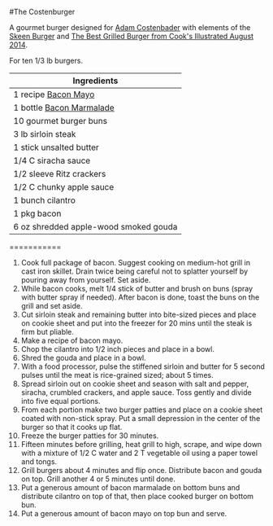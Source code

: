 #The Costenburger

A gourmet burger designed for [Adam Costenbader](http://costrcode.blogspot.com/) with elements of the [Skeen Burger](https://github.com/osmyn/recipes/blob/master/hamburger/skeen.md) and [The Best Grilled Burger from Cook's Illustrated August 2014](http://www.cooksillustrated.com/).

For ten 1/3 lb burgers.

| Ingredients |
|---|
|1 recipe [Bacon Mayo](https://github.com/osmyn/recipes/blob/master/sauces/bacon_mayo.md)|
|1 bottle [Bacon Marmalade](http://www.hy-vee.com/)|
|10 gourmet burger buns|
|3 lb sirloin steak|
|1 stick unsalted butter|
|1/4 C siracha sauce|
|1/2 sleeve Ritz crackers|
|1/2 C chunky apple sauce|
|1 bunch cilantro|
|1 pkg bacon|
|6 oz shredded apple-wood smoked gouda|
===========

1. Cook full package of bacon. Suggest cooking on medium-hot grill in cast iron skillet. Drain twice being careful not to splatter yourself by pouring away from yourself. Set aside.
2. While bacon cooks, melt 1/4 stick of butter and brush on buns (spray with butter spray if needed). After bacon is done, toast the buns on the grill and set aside.
3. Cut sirloin steak and remaining butter into bite-sized pieces and place on cookie sheet and put into the freezer for 20 mins until the steak is firm but pliable.
4. Make a recipe of bacon mayo.
5. Chop the cilantro into 1/2 inch pieces and place in a bowl.
6. Shred the gouda and place in a bowl.
7. With a food processor, pulse the stiffened sirloin and butter for 5 second pulses until the meat is rice-grained sized; about 5 times.
8. Spread sirloin out on cookie sheet and season with salt and pepper, siracha, crumbled crackers, and apple sauce. Toss gently and divide into five equal portions.
9. From each portion make two burger patties and place on a cookie sheet coated with non-stick spray. Put a small depression in the center of the burger so that it cooks up flat.
10. Freeze the burger patties for 30 minutes.
11. Fifteen minutes before grilling, heat grill to high, scrape, and wipe down with a mixture of 1/2 C water and 2 T vegetable oil using a paper towel and tongs.
12. Grill burgers about 4 minutes and flip once. Distribute bacon and gouda on top. Grill another 4 or 5 minutes until done.
13. Put a generous amount of bacon marmalade on bottom buns and distribute cilantro on top of that, then place cooked burger on bottom bun.
14. Put a generous amount of bacon mayo on top bun and serve.

